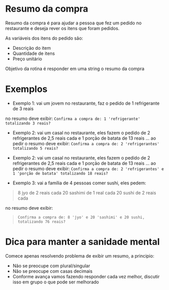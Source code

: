 # Resumo da compra

Resumo da compra é para ajudar a pessoa que fez um pedido no restaurante e deseja rever os itens que foram pedidos.

As variáveis dos itens do pedido são:
* Descrição do item
* Quantidade de itens
* Preço unitário

Objetivo da rotina é responder em uma string o resumo da compra

# Exemplos

* Exemplo 1: vai um jovem no restaurante, faz o pedido de 1 refrigerante de 3 reais

 no resumo deve exibir:
 `Confirma a compra de: 1 'refrigerante' totalizando 3 reais?`


* Exemplo 2: vai um casal no restaurante, eles fazem o pedido de 2 refrigerantes de 2,5 reais cada e 1 porção de batata de 13 reais ... ao pedir o resumo deve exibir:
 `Confirma a compra de: 2 'refrigerantes' totalizando 5 reais?`


* Exemplo 2: vai um casal no restaurante, eles fazem o pedido de 2 refrigerantes de 2,5 reais cada e 1 porção de batata de 13 reais ... ao pedir o resumo deve exibir:
 `Confirma a compra de: 2 'refrigerantes' e 1 'porção de batata' totalizando 18 reais?`


* Exemplo 3: vai a família de 4 pessoas comer sushi, eles pedem:

> 8 jyo de 2 reais cada
> 20 sashimi de 1 real cada
> 20 sushi de 2 reais cada

 no resumo deve exibir:

> `Confirma a compra de: 8 'jyo' e 20 'sashimi' e 20 sushi, totalizando 76 reais?`

# Dica para manter a sanidade mental

Comece apenas resolvendo problema de exibir um resumo, a principio:

 * Não se preocupe com plural/singular
 * Não se preocupe com casas decimais
 * Conforme avança vamos fazendo responder cada vez melhor, discutir isso em grupo o que pode ser melhorado
